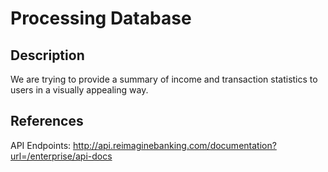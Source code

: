 # Processing Database

## Description

We are trying to provide a summary of income and transaction statistics to users in a visually appealing way.

## References

API Endpoints: http://api.reimaginebanking.com/documentation?url=/enterprise/api-docs